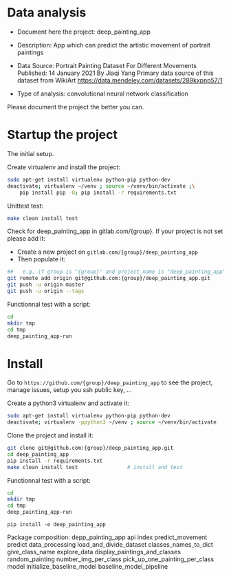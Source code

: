 # Data analysis
- Document here the project: deep_painting_app
- Description: App which can predict the artistic movement of portrait paintings
- Data Source:
  Portrait Painting Dataset For Different Movements
  Published: 14 January 2021
  By Jiaqi Yang
  Primary data source of this dataset from WikiArt
  https://data.mendeley.com/datasets/289kxpnp57/1

- Type of analysis: convolutional neural network classification

Please document the project the better you can.

# Startup the project

The initial setup.

Create virtualenv and install the project:
```bash
sudo apt-get install virtualenv python-pip python-dev
deactivate; virtualenv ~/venv ; source ~/venv/bin/activate ;\
    pip install pip -U; pip install -r requirements.txt
```

Unittest test:
```bash
make clean install test
```

Check for deep_painting_app in gitlab.com/{group}.
If your project is not set please add it:

- Create a new project on `gitlab.com/{group}/deep_painting_app`
- Then populate it:

```bash
##   e.g. if group is "{group}" and project_name is "deep_painting_app"
git remote add origin git@github.com:{group}/deep_painting_app.git
git push -u origin master
git push -u origin --tags
```

Functionnal test with a script:

```bash
cd
mkdir tmp
cd tmp
deep_painting_app-run
```

# Install

Go to `https://github.com/{group}/deep_painting_app` to see the project, manage issues,
setup you ssh public key, ...

Create a python3 virtualenv and activate it:

```bash
sudo apt-get install virtualenv python-pip python-dev
deactivate; virtualenv -ppython3 ~/venv ; source ~/venv/bin/activate
```

Clone the project and install it:

```bash
git clone git@github.com:{group}/deep_painting_app.git
cd deep_painting_app
pip install -r requirements.txt
make clean install test                # install and test
```
Functionnal test with a script:

```bash
cd
mkdir tmp
cd tmp
deep_painting_app-run
```

```package
pip install -e deep_painting_app
```

Package composition:
depp_painting_app
  api
    index
    predict_movement
    predict
  data_processing
    load_and_divide_dataset
    classes_names_to_dict
    give_class_name
  explore_data
    display_paintings_and_classes
    random_painting
    number_img_per_class
    pick_up_one_painting_per_class
  model
    initialize_baseline_model
    baseline_model_pipeline
